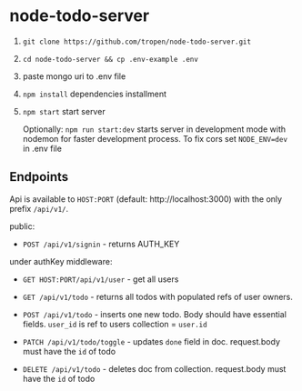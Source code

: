 # node-todo-server

1. `git clone https://github.com/tropen/node-todo-server.git`
2. `cd node-todo-server && cp .env-example .env`
3. paste mongo uri to .env file
4. `npm install` dependencies installment
5. `npm start` start server

    Optionally: 
`npm run start:dev` starts server in development mode with nodemon for faster development process.
To fix cors set `NODE_ENV=dev` in .env file 

## Endpoints
Api is available to `HOST:PORT` (default: http://localhost:3000) with the only prefix `/api/v1/`.

public:
 * `POST /api/v1/signin` - returns AUTH_KEY

under authKey middleware:
* `GET HOST:PORT/api/v1/user` - get all users

* `GET /api/v1/todo` - returns all todos with populated refs of user owners.
* `POST /api/v1/todo` - inserts one new todo. Body should have essential fields. `user_id` is ref to users collection = `user.id`
* `PATCH /api/v1/todo/toggle` - updates `done` field in doc. request.body must have the `id` of todo 
* `DELETE /api/v1/todo` - deletes doc from collection. request.body must have the `id` of todo
